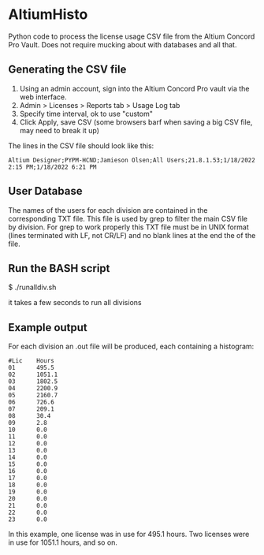 # AltiumHisto

Python code to process the license usage CSV file from the Altium Concord Pro Vault. Does not require mucking about with databases and all that.

## Generating the CSV file

1. Using an admin account, sign into the Altium Concord Pro vault via the web interface.
2. Admin > Licenses > Reports tab > Usage Log tab
3. Specify time interval, ok to use "custom" 
4. Click Apply, save CSV (some browsers barf when saving a big CSV file, may need to break it up)

The lines in the CSV file should look like this:

	Altium Designer;PYPM-HCND;Jamieson Olsen;All Users;21.8.1.53;1/18/2022 2:15 PM;1/18/2022 6:21 PM

## User Database

The names of the users for each division are contained in the corresponding TXT file. This file is used by grep to filter the main CSV file by division. For grep to work properly this TXT file must be in UNIX format (lines terminated with LF, not CR/LF) and no blank lines at the end the of the file.

## Run the BASH script

$ ./runalldiv.sh

it takes a few seconds to run all divisions

## Example output

For each division an .out file will be produced, each containing a histogram:

	#Lic    Hours
	01      495.5
	02      1051.1
	03      1802.5
	04      2200.9
	05      2160.7
	06      726.6
	07      209.1
	08      30.4
	09      2.8
	10      0.0
	11      0.0
	12      0.0
	13      0.0
	14      0.0
	15      0.0
	16      0.0
	17      0.0
	18      0.0
	19      0.0
	20      0.0
	21      0.0
	22      0.0
	23      0.0

In this example, one license was in use for 495.1 hours. Two licenses were in use for 1051.1 hours, and so on.



